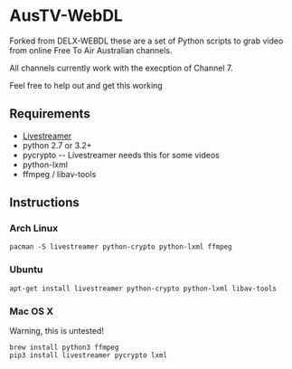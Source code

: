 # AusTV-WebDL #

Forked from DELX-WEBDL these are a set of Python scripts to grab video from online Free To Air Australian channels.

All channels currently work with the execption of Channel 7. 

Feel free to help out and get this working

## Requirements

* [Livestreamer](http://docs.livestreamer.io/install.html)
* python 2.7 or 3.2+
* pycrypto -- Livestreamer needs this for some videos
* python-lxml
* ffmpeg / libav-tools

## Instructions

### Arch Linux
    pacman -S livestreamer python-crypto python-lxml ffmpeg

### Ubuntu
    apt-get install livestreamer python-crypto python-lxml libav-tools

### Mac OS X

Warning, this is untested!

    brew install python3 ffmpeg
    pip3 install livestreamer pycrypto lxml
